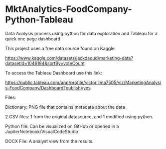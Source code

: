 # MktAnalytics-FoodCompany-Python-Tableau
Data Analysis process using python for data exploration and Tableau for a quick one page dashboard

This project uses a free data source found on Kaggle:

https://www.kaggle.com/datasets/jackdaoud/marketing-data?datasetId=1046184&sortBy=voteCount

To access the Tableau Dashboard use this link:

https://public.tableau.com/app/profile/victor.lima7505/viz/MarketingAnalysis-FoodCompany/Dashboard?publish=yes

Files:

Dictionary: PNG file that contains metadata about the data

2 CSV files: 1 from the original datasource, and 1 modified using python.

Python file: Can be visualized on GitHub or opened in a JupiterNotebook/VisualCodeStudio

DOCX File: A analyst view from the results.
